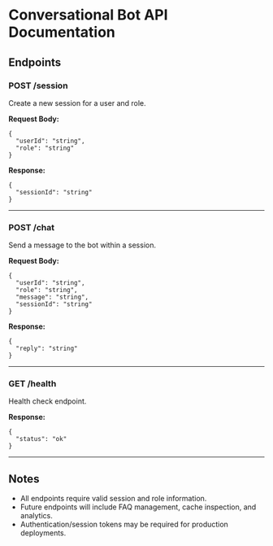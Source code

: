 # Conversational Bot API Documentation

## Endpoints

### POST /session
Create a new session for a user and role.

**Request Body:**
```
{
  "userId": "string",
  "role": "string"
}
```

**Response:**
```
{
  "sessionId": "string"
}
```

---

### POST /chat
Send a message to the bot within a session.

**Request Body:**
```
{
  "userId": "string",
  "role": "string",
  "message": "string",
  "sessionId": "string"
}
```

**Response:**
```
{
  "reply": "string"
}
```

---

### GET /health
Health check endpoint.

**Response:**
```
{
  "status": "ok"
}
```

---

## Notes
- All endpoints require valid session and role information.
- Future endpoints will include FAQ management, cache inspection, and analytics.
- Authentication/session tokens may be required for production deployments.

